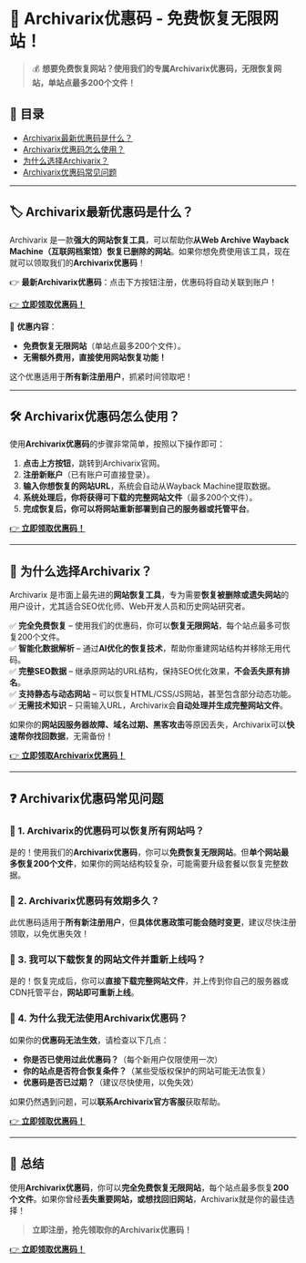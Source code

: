 # 🎯 Archivarix优惠码 - 免费恢复无限网站！

> 💰 **想要免费恢复网站？使用我们的专属Archivarix优惠码，无限恢复网站，单站点最多200个文件！**  

## 📌 目录  
- [Archivarix最新优惠码是什么？](#archivarix最新优惠码是什么)  
- [Archivarix优惠码怎么使用？](#archivarix优惠码怎么使用)  
- [为什么选择Archivarix？](#为什么选择archivarix)  
- [Archivarix优惠码常见问题](#archivarix优惠码常见问题)  

---

## 🏷️ Archivarix最新优惠码是什么？  

Archivarix 是一款**强大的网站恢复工具**，可以帮助你**从Web Archive Wayback Machine（互联网档案馆）恢复已删除的网站**。如果你想免费使用该工具，现在就可以领取我们的**Archivarix优惠码**！  

👉 **最新Archivarix优惠码**：点击下方按钮注册，优惠码将自动关联到账户！  

[👉 **立即领取优惠码！**](https://bit.ly/4kR5YRw)  

🎁 **优惠内容**：  
- **免费恢复无限网站**（单站点最多200个文件）。  
- **无需额外费用，直接使用网站恢复功能！**  

这个优惠适用于**所有新注册用户**，抓紧时间领取吧！  

---

## 🛠️ Archivarix优惠码怎么使用？  

使用**Archivarix优惠码**的步骤非常简单，按照以下操作即可：  

1. **点击上方按钮**，跳转到Archivarix官网。  
2. **注册新账户**（已有账户可直接登录）。  
3. **输入你想恢复的网站URL**，系统会自动从Wayback Machine提取数据。  
4. **系统处理后，你将获得可下载的完整网站文件**（最多200个文件）。  
5. **完成恢复后，你可以将网站重新部署到自己的服务器或托管平台**。  

[👉 **立即领取优惠码！**](https://bit.ly/4kR5YRw)  

---

## 🚀 为什么选择Archivarix？  

Archivarix 是市面上最先进的**网站恢复工具**，专为需要**恢复被删除或遗失网站**的用户设计，尤其适合SEO优化师、Web开发人员和历史网站研究者。  

✅ **完全免费恢复** – 使用我们的优惠码，你可以**恢复无限网站**，每个站点最多可恢复200个文件。  
✅ **智能化数据解析** – 通过**AI优化的恢复技术**，帮助你重建网站结构并移除无用代码。  
✅ **完整SEO数据** – 继承原网站的URL结构，保持SEO优化效果，**不会丢失原有排名**。  
✅ **支持静态与动态网站** – 可以恢复HTML/CSS/JS网站，甚至包含部分动态功能。  
✅ **无需技术知识** – 只需输入URL，Archivarix会**自动处理并生成完整网站文件**。  

如果你的**网站因服务器故障、域名过期、黑客攻击**等原因丢失，Archivarix可以**快速帮你找回数据**，无需备份！  

[👉 **立即领取Archivarix优惠码！**](https://bit.ly/4kR5YRw)  

---

## ❓ Archivarix优惠码常见问题  

### 🔹 1. Archivarix的优惠码可以恢复所有网站吗？  
是的！使用我们的**Archivarix优惠码**，你可以**免费恢复无限网站**。但**单个网站最多恢复200个文件**，如果你的网站结构较复杂，可能需要升级套餐以恢复完整数据。  

### 🔹 2. Archivarix优惠码有效期多久？  
此优惠码适用于**所有新注册用户**，但**具体优惠政策可能会随时变更**，建议尽快注册领取，以免优惠失效！  

### 🔹 3. 我可以下载恢复的网站文件并重新上线吗？  
是的！恢复完成后，你可以**直接下载完整网站文件**，并上传到你自己的服务器或CDN托管平台，**网站即可重新上线**。  

### 🔹 4. 为什么我无法使用Archivarix优惠码？  
如果你的**优惠码无法生效**，请检查以下几点：  
- **你是否已使用过此优惠码？**（每个新用户仅限使用一次）  
- **你的站点是否符合恢复条件？**（某些受版权保护的网站可能无法恢复）  
- **优惠码是否已过期？**（建议尽快使用，以免失效）  

如果仍然遇到问题，可以**联系Archivarix官方客服**获取帮助。  

[👉 **立即领取优惠码！**](https://bit.ly/4kR5YRw)  

---

## 📢 总结  

使用**Archivarix优惠码**，你可以**完全免费恢复无限网站**，每个站点最多恢复**200个文件**。如果你曾经**丢失重要网站，或想找回旧网站**，Archivarix就是你的最佳选择！  

> **立即注册，抢先领取你的Archivarix优惠码！**  

[👉 **立即领取优惠码！**](https://bit.ly/4kR5YRw)  
